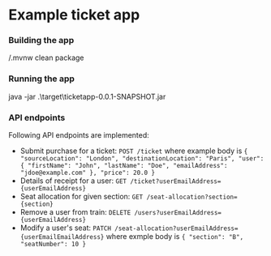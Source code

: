 # Example ticket app

### Building the app
/.mvnw clean package

### Running the app
java -jar .\target\ticketapp-0.0.1-SNAPSHOT.jar

### API endpoints
Following API endpoints are implemented:

* Submit purchase for a ticket: `POST /ticket`
where example body is
`
{
  "sourceLocation": "London",
  "destinationLocation": "Paris",
  "user": {
  "firstName": "John",
  "lastName": "Doe",
  "emailAddress": "jdoe@example.com"
  },
  "price": 20.0
  }
`
* Details of receipt for a user: `GET /ticket?userEmailAddress={userEmailAddress}`
* Seat allocation for given section: `GET /seat-allocation?section={section}`
* Remove a user from train: `DELETE /users?userEmailAddress={userEmailAddress}`
* Modify a user's seat: `PATCH /seat-allocation?userEmailAddress={userEmailEmailAddress}`
where exmple body is 
`
  {
  "section": "B",
  "seatNumber": 10
  }
`